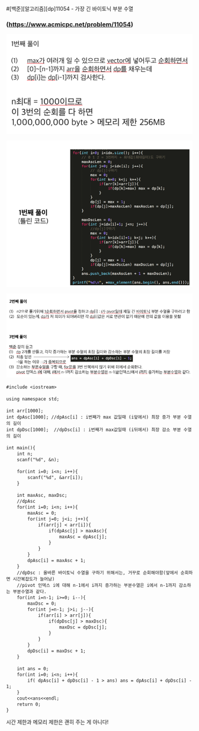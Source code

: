 #[백준][알고리즘][dp]11054 - 가장 긴 바이토닉 부분 수열
### (https://www.acmicpc.net/problem/11054)



![img10](/image/img10.png)

![img11](/image/img11.png)

![img12](/image/img12.png)



```
#include <iostream>

using namespace std;

int arr[1000];	
int dpAsc[1000]; //dpAsc[i] : i번째가 max 값일때 (i앞에서) 최장 증가 부분 수열의 길이  
int dpDsc[1000];  //dpDsc[i] : i번째가 max값일때 (i뒤에서) 최장 감소 부분 수열의 길이 

int main(){
	int n;
	scanf("%d", &n);
  
	for(int i=0; i<n; i++){
		scanf("%d", &arr[i]);
	}

	int maxAsc, maxDsc;
	//dpAsc
	for(int i=0; i<n; i++){ 
		maxAsc = 0;
		for(int j=0; j<i; j++){
			if(arr[j] < arr[i]){
				if(dpAsc[j] > maxAsc){
					maxAsc = dpAsc[j];
				}
			}
		}
		dpAsc[i] = maxAsc + 1;
	}
	//dpDsc : 올바른 바이토닉 수열을 구하기 위해서는, 거꾸로 순회해야함(앞에서 순회하면 시간복잡도가 늘어남)
	//pivot 인덱스 i에 대해 n-1에서 i까지 증가하는 부분수열은 i에서 n-1까지 감소하는 부분수열과 같다. 
	for(int i=n-1; i>=0; i--){
		maxDsc = 0;
		for(int j=n-1; j>i; j--){
			if(arr[i] > arr[j]){
				if(dpDsc[j] > maxDsc){
					maxDsc = dpDsc[j];
				}
			}
		}
		dpDsc[i] = maxDsc + 1;
	}
 
 	int ans = 0;
 	for(int i=0; i<n; i++){
 		if( dpAsc[i] + dpDsc[i] - 1 > ans) ans = dpAsc[i] + dpDsc[i] - 1;
 	}
 	cout<<ans<<endl;
 	return 0;
}
```

시간 제한과 메모리 제한은 괜히 주는 게 아니다!

